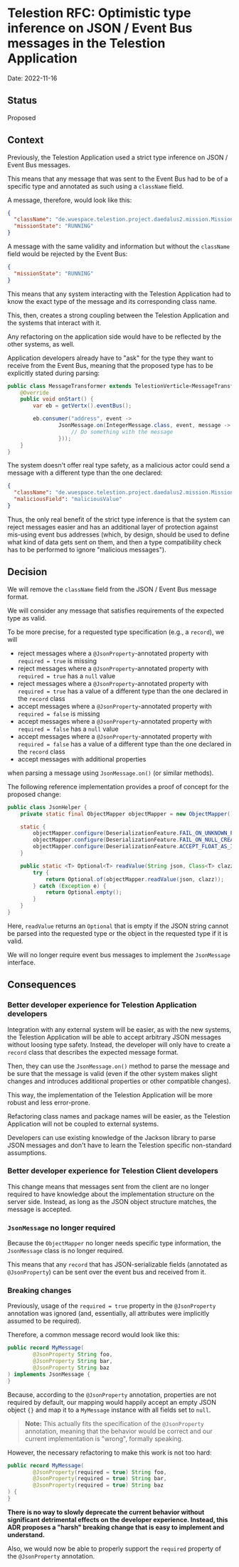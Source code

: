 # Telestion RFC: Optimistic type inference on JSON / Event Bus messages in the Telestion Application

Date: 2022-11-16

## Status

Proposed

## Context

[//]: # (The issue motivating this decision, and any context that influences or constrains the decision.)

Previously, the Telestion Application used a strict type inference on JSON / Event Bus messages.

This means that any message that was sent to the Event Bus had to be of a specific type and annotated as such using a
`className` field.

A message, therefore, would look like this:

```json
{
  "className": "de.wuespace.telestion.project.daedalus2.mission.MissionState",
  "missionState": "RUNNING"
}
```

A message with the same validity and information but without the `className` field would be rejected by the Event Bus:

```json
{
  "missionState": "RUNNING"
}
```

This means that any system interacting with the Telestion Application had to know the exact type of the message and its
corresponding class name.

This, then, creates a strong coupling between the Telestion Application and the systems that interact with it.

Any refactoring on the application side would have to be reflected by the other systems, as well.

Application developers already have to "ask" for the type they want to receive from the Event Bus, meaning that the
proposed type has to be explicitly stated during parsing:

```java
public class MessageTransformer extends TelestionVerticle<MessageTransformer.Configuration> {
    @Override
    public void onStart() {
        var eb = getVertx().eventBus();

        eb.consumer("address", event ->
                JsonMessage.on(IntegerMessage.class, event, message -> {
                    // Do something with the message
                }));
    }
}
```

The system doesn't offer real type safety, as a malicious actor could send a message with a different type than the one
declared:

```json
{
  "className": "de.wuespace.telestion.project.daedalus2.mission.MissionState",
  "maliciousField": "maliciousValue"
}
```

Thus, the only real benefit of the strict type inference is that the system can reject messages easier and has an
additional layer of protection against mis-using event bus addresses (which, by design, should be used to define what
kind of data gets sent on them, and then a type compatibility check has to be performed to ignore "malicious messages").

## Decision

[//]: # (The change that we're proposing or have agreed to implement.)

We will remove the `className` field from the JSON / Event Bus message format.

We will consider any message that satisfies requirements of the expected type as valid.

To be more precise, for a requested type specification (e.g., a `record`), we will

- reject messages where a `@JsonProperty`-annotated property with `required = true` is missing
- reject messages where a `@JsonProperty`-annotated property with `required = true` has a `null` value
- reject messages where a `@JsonProperty`-annotated property with `required = true` has a value of a different type than
  the one declared in the `record` class
- accept messages where a `@JsonProperty`-annotated property with `required = false` is missing
- accept messages where a `@JsonProperty`-annotated property with `required = false` has a `null` value
- accept messages where a `@JsonProperty`-annotated property with `required = false` has a value of a different type
  than the one declared in the `record` class
- accept messages with additional properties

when parsing a message using `JsonMessage.on()` (or similar methods).

The following reference implementation provides a proof of concept for the proposed change:

```java
public class JsonHelper {
    private static final ObjectMapper objectMapper = new ObjectMapper();

    static {
        objectMapper.configure(DeserializationFeature.FAIL_ON_UNKNOWN_PROPERTIES, false);
        objectMapper.configure(DeserializationFeature.FAIL_ON_NULL_CREATOR_PROPERTIES, false);
        objectMapper.configure(DeserializationFeature.ACCEPT_FLOAT_AS_INT, true);
    }

    public static <T> Optional<T> readValue(String json, Class<T> clazz) {
        try {
            return Optional.of(objectMapper.readValue(json, clazz));
        } catch (Exception e) {
            return Optional.empty();
        }
    }
}
```

Here, `readValue` returns an `Optional` that is empty if the JSON string cannot be parsed into the requested type or the
object in the requested type if it is valid.

We will no longer require event bus messages to implement the `JsonMessage` interface.

## Consequences

### Better developer experience for Telestion Application developers

Integration with any external system will be easier, as with the new systems, the Telestion Application will be able to
accept arbitrary JSON messages without loosing type safety. Instead, the developer will only have to create a `record`
class that describes the expected message format.

Then, they can use the `JsonMessage.on()` method to parse the message and be sure that the message is valid (even if the
other system makes slight changes and introduces additional properties or other compatible changes).

This way, the implementation of the Telestion Application will be more robust and less error-prone.

Refactoring class names and package names will be easier, as the Telestion Application will not be coupled to external
systems.

Developers can use existing knowledge of the Jackson library to parse JSON messages and don't have to learn the
Telestion specific non-standard assumptions.

### Better developer experience for Telestion Client developers

This change means that messages sent from the client are no longer required to have knowledge about the implementation
structure on the server side. Instead, as long as the JSON object structure matches, the message is accepted.

### `JsonMessage` no longer required

Because the `ObjectMapper` no longer needs specific type information, the `JsonMessage` class is no longer required.

This means that any `record` that has JSON-serializable fields (annotated as `@JsonProperty`) can be sent over the event
bus and received from it.

### Breaking changes

Previously, usage of the `required = true` property in the `@JsonProperty` annotation was ignored (and, essentially, all
attributes were implicitly assumed to be required).

Therefore, a common message record would look like this:

```java
public record MyMessage(
        @JsonProperty String foo,
        @JsonProperty String bar,
        @JsonProperty String baz
) implements JsonMessage {
}
```

Because, according to the `@JsonProperty` annotation, properties are not required by default, our mapping would happily
accept an empty JSON object `{}` and map it to a `MyMessage` instance with all fields set to `null`.

> **Note:** This actually fits the specification of the `@JsonProperty` annotation, meaning that the behavior would be
> correct and our current implementation is "wrong", formally speaking.

However, the necessary refactoring to make this work is not too hard:

```java
public record MyMessage(
        @JsonProperty(required = true) String foo,
        @JsonProperty(required = true) String bar,
        @JsonProperty(required = true) String baz
) {
}
```

**There is no way to slowly deprecate the current behavior without significant detrimental effects on the developer
experience. Instead, this ADR proposes a "harsh" breaking change that is easy to implement and understand.**

Also, we would now be able to properly support the `required` property of the `@JsonProperty` annotation.

